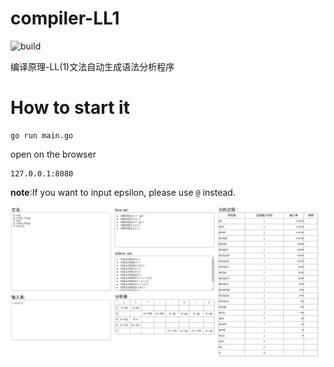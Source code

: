 # compiler-LL1
![build](https://travis-ci.org/Delveshal/compiler-LL1.svg?branch=master)

编译原理-LL(1)文法自动生成语法分析程序

# How to start it

```
go run main.go
```

open on the browser
```
127.0.0.1:8080
```

**note**:If you want to input epsilon, please use `@` instead.

![example.png](LL(1).png)
